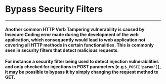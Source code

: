 # Bypass Security Filters
***
#### Another common HTTP Verb Tampering vulnerability is caused by **Insecure Coding** error made during the development of the web application, which consequently would lead to web application not covering all HTTP methods in certain functionalities. This is commonly seen in security filters that detect malicious requests.
#### For instance a security filter being used to detect injection vulnerabilities and only checked for injections in **POST** parameters (e.g `$_POST['param']`), it may be possible to bypass it by simply changing the request method to **GET**.

